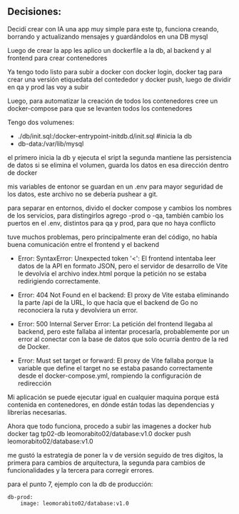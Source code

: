 ## Decisiones:

Decidí crear con IA una app muy simple para este tp, funciona creando, borrando y actualizando mensajes y guardándolos en una DB mysql

Luego de crear la app les aplico un dockerfile a la db, al backend y al frontend para crear contenedores

Ya tengo todo listo para subir a docker con docker login, docker tag para crear una versión etiquedata del contededor y docker push, luego de dividir en qa y prod las voy a subir

Luego, para automatizar la creación de todos los contenedores cree un docker-compose para que se levanten todos los contenedores

Tengo dos volumenes:
- ./db/init.sql:/docker-entrypoint-initdb.d/init.sql #inicia la db
- db-data:/var/lib/mysql

el primero inicia la db y ejecuta el sript
la segunda mantiene las persistencia de datos si se elimina el volumen, guarda los datos en esa dirección dentro de docker


mis variables de entonor se guardan en un .env para mayor seguridad de los datos, este archivo no se debería pushear a git.

para separar en entornos, divido el docker compose y cambios los nombres de los servicios, para distingirlos agrego -prod o -qa, también cambio los puertos en el .env, distintos para qa y prod, para que no haya conflicto

tuve muchos problemas, pero principalmente eran del código, no había buena comunicación entre el frontend y el backend
* Error: SyntaxError: Unexpected token '<': El frontend intentaba leer datos de la API en formato JSON, pero el servidor de desarrollo de Vite le devolvía el archivo index.html porque la petición no se estaba redirigiendo correctamente.

* Error: 404 Not Found en el backend: El proxy de Vite estaba eliminando la parte /api de la URL, lo que hacía que el backend de Go no reconociera la ruta y devolviera un error.

* Error: 500 Internal Server Error: La petición del frontend llegaba al backend, pero este fallaba al intentar procesarla, probablemente por un error al conectar con la base de datos que solo ocurría dentro de la red de Docker.

* Error: Must set target or forward: El proxy de Vite fallaba porque la variable que define el target no se estaba pasando correctamente desde el docker-compose.yml, rompiendo la configuración de redirección


Mi aplicación se puede ejecutar igual en cualquier maquina porque está contenida en contenedores, en dónde están todas las dependencias y librerías necesarias. 

Ahora que todo funciona, procedo a subir las imagenes a docker hub
docker tag tp02-db leomorabito02/database:v1.0
docker push leomorabito02/database:v1.0

me gustó la estrategia de poner la v de versión seguido de tres digitos, la primera para cambios de arquitectura, la segunda para cambios de funcionalidades y la tercera para corregir errores.

para el punto 7, ejemplo con la db de producción:
```
db-prod:
    image: leomorabito02/database:v1.0
```



